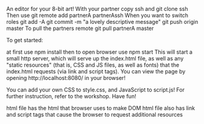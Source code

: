 An editor for your 8-bit art!
With your partner copy ssh and git clone ssh
Then use git remote add partnerA partnerAssh
When you want to switch roles
    git add -A
    git commit -m "a lovely descriptive message"
    git push origin master
To pull the partners remote 
    git pull partnerA master


To get started:

at first use npm install
then to open browser use npm start
This will start a small http server, which will serve up the index.html file, as well as any "static resources" (that is, CSS and JS files, as well as fonts) that the index.html requests (via link and script tags). You can view the page by opening http://localhost:8080/ in your browser!

You can add your own CSS to style.css, and JavaScript to script.js! For further instruction, refer to the workshop. Have fun!

html file has the html that browser uses to make DOM
html file also has link and script tags that cause
the browser to request additional resources